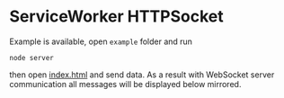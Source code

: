 # ServiceWorker HTTPSocket

Example is available, open `example` folder and run
```
node server
```
then open [index.html](http://localhost:8081/index.html) and send data.
As a result with WebSocket server communication all messages will be displayed below mirrored.
